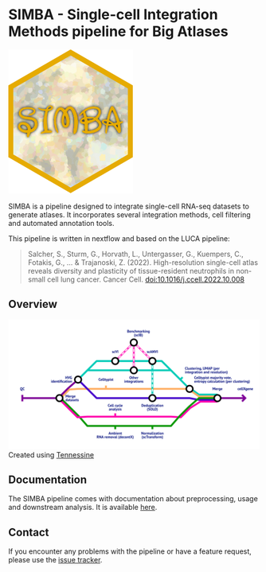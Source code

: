 # SIMBA - **S**ingle-cell **I**ntegration **M**ethods pipeline for **B**ig **A**tlases

<img src="./www/SIMBA_sticker.png" width="250">

SIMBA is a pipeline designed to integrate single-cell RNA-seq datasets to generate atlases. It incorporates several integration methods, cell filtering and automated annotation tools.

This pipeline is written in nextflow and based on the LUCA pipeline:
  
> Salcher, S., Sturm, G., Horvath, L., Untergasser, G., Kuempers, C., Fotakis, G., ... & Trajanoski, Z. (2022). High-resolution single-cell atlas reveals diversity and plasticity of tissue-resident neutrophils in non-small cell lung cancer. Cancer Cell. [doi:10.1016/j.ccell.2022.10.008](https://doi.org/10.1016/j.ccell.2022.10.008)

## Overview

![Metro map](./www/SIMBA.png)
Created using [Tennessine](https://tennessine.co.uk/metro/f51c720e6111045)

## Documentation

The SIMBA pipeline comes with documentation about preprocessing, usage and downstream analysis. It is available [here](https://github.com/Mye-InfoBank/SIMBA/wiki).


## Contact

If you encounter any problems with the pipeline or have a feature request, please use the [issue tracker](https://github.com/Mye-InfoBank/atlas-pipeline/issues).
